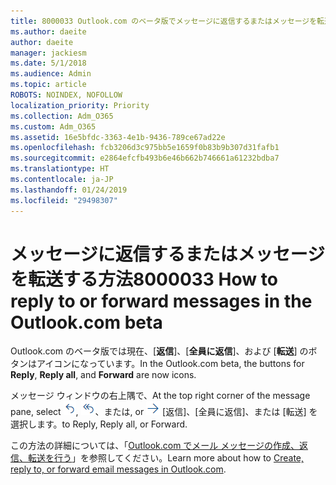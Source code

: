 ```yaml
---
title: 8000033 Outlook.com のベータ版でメッセージに返信するまたはメッセージを転送する方法
ms.author: daeite
author: daeite
manager: jackiesm
ms.date: 5/1/2018
ms.audience: Admin
ms.topic: article
ROBOTS: NOINDEX, NOFOLLOW
localization_priority: Priority
ms.collection: Adm_O365
ms.custom: Adm_O365
ms.assetid: 16e5bfdc-3363-4e1b-9436-789ce67ad22e
ms.openlocfilehash: fcb3206d3c975bb5e1659f0b83b9b307d31fafb1
ms.sourcegitcommit: e2864efcfb493b6e46b662b746661a61232bdba7
ms.translationtype: HT
ms.contentlocale: ja-JP
ms.lasthandoff: 01/24/2019
ms.locfileid: "29498307"
---
```

# <a name="how-to-reply-to-or-forward-messages"></a><span data-ttu-id="0ce29-102">メッセージに返信するまたはメッセージを転送する方法</span><span class="sxs-lookup"><span data-stu-id="0ce29-102">8000033 How to reply to or forward messages in the Outlook.com beta</span></span>

<span data-ttu-id="0ce29-103">Outlook.com のベータ版では現在、[**返信**]、[**全員に返信**]、および [**転送**] のボタンはアイコンになっています。</span><span class="sxs-lookup"><span data-stu-id="0ce29-103">In the Outlook.com beta, the buttons for **Reply**, **Reply all**, and **Forward** are now icons.</span></span> 
  
<span data-ttu-id="0ce29-104">メッセージ ウィンドウの右上隅で、</span><span class="sxs-lookup"><span data-stu-id="0ce29-104">At the top right corner of the message pane, select</span></span> ![[返信]](media/08ad5200-369a-4a2f-bef5-ebdcbef5545f.png)<span data-ttu-id="0ce29-106">,</span><span class="sxs-lookup"><span data-stu-id="0ce29-106"></span></span> ![[全員に返信]](media/be5f41a1-dbea-471f-ba5d-7be4256922d2.png)<span data-ttu-id="0ce29-108">、または</span><span class="sxs-lookup"><span data-stu-id="0ce29-108">, or</span></span> ![[転送]](media/29fd06ec-1642-40d1-8faa-ec437ef156fc.png) <span data-ttu-id="0ce29-110">[返信]、[全員に返信]、または [転送] を選択します。</span><span class="sxs-lookup"><span data-stu-id="0ce29-110">to Reply, Reply all, or Forward.</span></span> 
  
<span data-ttu-id="0ce29-111">この方法の詳細については、「[Outlook.com でメール メッセージの作成、返信、転送を行う](https://go.microsoft.com/fwlink/p/?linkid=873141)」を参照してください。</span><span class="sxs-lookup"><span data-stu-id="0ce29-111">Learn more about how to [Create, reply to, or forward email messages in Outlook.com](https://go.microsoft.com/fwlink/p/?linkid=873141).</span></span>
  

